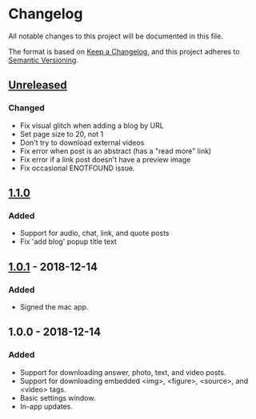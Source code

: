 # Changelog
All notable changes to this project will be documented in this file.

The format is based on [Keep a Changelog](https://keepachangelog.com/en/1.0.0/),
and this project adheres to [Semantic Versioning](https://semver.org/spec/v2.0.0.html).

## [Unreleased]
### Changed
- Fix visual glitch when adding a blog by URL
- Set page size to 20, not 1
- Don't try to download external videos
- Fix error when post is an abstract (has a "read more" link)
- Fix error if a link post doesn't have a preview image
- Fix occasional ENOTFOUND issue.

## [1.1.0]
### Added
- Support for audio, chat, link, and quote posts
- Fix 'add blog' popup title text

## [1.0.1] - 2018-12-14
### Added
- Signed the mac app.

## 1.0.0 - 2018-12-14
### Added
- Support for downloading answer, photo, text, and video posts.
- Support for downloading embedded \<img>, \<figure>, \<source>, and \<video> tags.
- Basic settings window.
- In-app updates.

[Unreleased]: https://github.com/thislooksfun/tumblweed/compare/v1.1.0...HEAD
[1.1.0]: https://github.com/thislooksfun/tumblweed/compare/v1.0.1...v1.1.0
[1.0.1]: https://github.com/thislooksfun/tumblweed/compare/v1.0.0...v1.0.1
<!-- First release: v1.0.0 -->